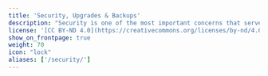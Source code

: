 ```yaml
---
title: 'Security, Upgrades & Backups'
description: "Security is one of the most important concerns that server administrators face. These guides will help you harden your system's security, addressing topics that include configuring a firewall, creating and administering SSL certificates for transport layer security, offering secured SFTP user access to your Linode, and blocking malicious probes, among others."
license: '[CC BY-ND 4.0](https://creativecommons.org/licenses/by-nd/4.0)'
show_on_frontpage: true
weight: 70
icon: "lock"
aliases: ['/security/']
---
```



